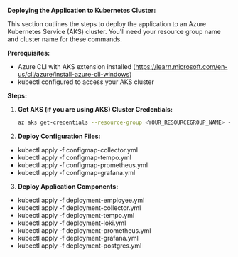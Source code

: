 
**Deploying the Application to Kubernetes Cluster:**

This section outlines the steps to deploy the application to an Azure Kubernetes Service (AKS) cluster. You'll need your resource group name and cluster name for these commands.

**Prerequisites:**

* Azure CLI with AKS extension installed (https://learn.microsoft.com/en-us/cli/azure/install-azure-cli-windows)
* kubectl configured to access your AKS cluster

**Steps:**

1. **Get AKS (if you are using AKS) Cluster Credentials:**

   ```bash
   az aks get-credentials --resource-group <YOUR_RESOURCEGROUP_NAME> --name <YOUR_CLUSTER_NAME> --overwrite
2. **Deploy Configuration Files:**
* kubectl apply -f configmap-collector.yml
* kubectl apply -f configmap-tempo.yml
* kubectl apply -f configmap-prometheus.yml
* kubectl apply -f configmap-grafana.yml


3. **Deploy Application Components:**
* kubectl apply -f deployment-employee.yml
* kubectl apply -f deployment-collector.yml
* kubectl apply -f deployment-tempo.yml
* kubectl apply -f deployment-loki.yml
* kubectl apply -f deployment-prometheus.yml
* kubectl apply -f deployment-grafana.yml
* kubectl apply -f deployment-postgres.yml
